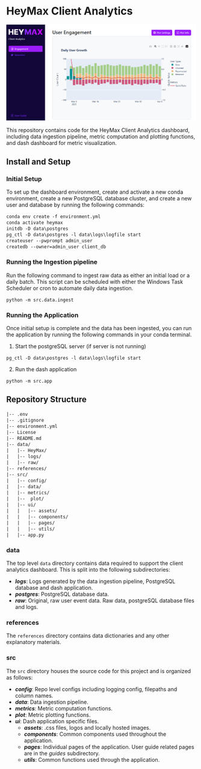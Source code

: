 # HeyMax Client Analytics

![dashboard img](src/ui/assets/images/dashboard_overview.png)

This repository contains code for the HeyMax Client Analytics dashboard, including data ingestion pipeline, metric computation and plotting functions, and dash dashboard for metric visualization.

## Install and Setup
### Initial Setup
To set up the dashboard environment, create and activate a new conda environment, create a new PostgreSQL database
cluster, and create a new user and database by running the following commands:
```
conda env create -f environment.yml
conda activate heymax
initdb -D data\postgres
pg_ctl -D data\postgres -l data\logs\logfile start
createuser --pwprompt admin_user
createdb --owner=admin_user client_db
```

### Running the Ingestion pipeline
Run the following command to ingest raw data as either an initial load or a daily batch.
This script can be scheduled with either the Windows Task Scheduler or cron to automate daily data ingestion.
```
python -m src.data.ingest
```

### Running the Application
Once initial setup is complete and the data has been ingested, you can run the application by running the
following commands in your conda terminal.

1. Start the postgreSQL server (if server is not running)
```
pg_ctl -D data\postgres -l data\logs\logfile start
```
2. Run the dash application
```
python -m src.app
```

## Repository Structure
```
|-- .env
|-- .gitignore
|-- environment.yml
|-- License
|-- README.md
|-- data/
|   |-- HeyMax/
|   |-- logs/
|   |-- raw/
|-- references/
|-- src/
|   |-- config/
|   |-- data/
|   |-- metrics/
|   |--  plot/
|   |-- ui/
|   |   |-- assets/
|   |   |-- components/
|   |   |-- pages/
|   |   |-- utils/
|   |-- app.py
```

### data
The top level `data` directory contains data required to support the client analytics dashboard. This is split into the following subdirectories:
- ***logs***: Logs generated by the data ingestion pipeline, PostgreSQL database and dash application.
- ***postgres***: PostgreSQL database data.
- ***raw***: Original, raw user event data.
Raw data, postgreSQL database files and logs.

### references
The `references` directory contains data dictionaries and any other explanatory materials.

### src
The `src` directory houses the source code for this project and is organized as follows:

- ***config***: Repo level configs including logging config, filepaths and column names.
- ***data***: Data ingestion pipeline.
- ***metrics***: Metric computation functions.
- ***plot***: Metric plotting functions.
- ***ui***: Dash application specific files.
  - ***assets***: .css files, logos and locally hosted images.
  - ***components***: Common components used throughout the application.
  - ***pages***: Individual pages of the application. User guide related pages are in the *guides* subdirectory.
  - ***utils***: Common functions used through the application.

